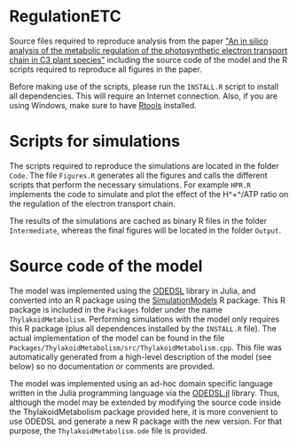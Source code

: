 # RegulationETC

Source files required to reproduce analysis from the paper ["An in silico analysis of the metabolic regulation of the photosynthetic electron transport chain in C3 plant species"](https://doi.org/10.1104/pp.17.00779) including the source code of the model and the R scripts required to reproduce all figures in the paper.

Before making use of the scripts, please run the `INSTALL.R` script to install all dependencies. This will require an Internet connection. Also, if you are using Windows, make sure to have [Rtools](https://cran.r-project.org/bin/windows/Rtools/) installed.

# Scripts for simulations

The scripts required to reproduce the simulations are located in the folder `Code`. The file `Figures.R` generates all the figures and calls the different scripts that perform the necessary simulations. For example `HPR.R` implements the code to simulate and plot the effect of the H^+^/ATP ratio on the regulation of the electron transport chain.

The results of the simulations are cached as binary R files in the folder `Intermediate`, whereas the final figures will be located in the folder `Output`. 


# Source code of the model

The model was implemented using the [ODEDSL](https://github.com/AleMorales/ODEDSL.jl) library in Julia, and converted into an R package using the [SimulationModels](https://github.com/AleMorales/SimulationModels.jl) R package. This R package is included in the `Packages` folder under the name `ThylakoidMetabolism`. Performing simulations with the model only requires this R package (plus all dependences installed by the `INSTALL.R` file). The actual implementation of the model can be found in the file `Packages/ThylakoidMetabolism/src/ThylakoidMetabolism.cpp`. This file was automatically generated from a high-level description of the model (see below) so no documentation or comments are provided.

The model was implemented using an ad-hoc domain specific language written in the Julia programming language via the [ODEDSL.jl](https://github.com/AleMorales/ODEDSL.jl) library. Thus, although the model may be extended by modifying the source code inside the ThylakoidMetabolism package provided here, it is more convenient to use ODEDSL and generate a new R package with the new version. For that purpose, the `ThylakoidMetabolism.ode` file is provided.
